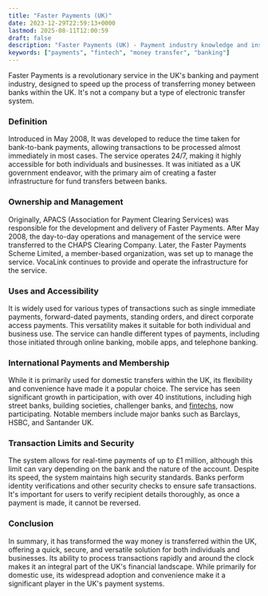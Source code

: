 ```yaml
---
title: "Faster Payments (UK)"
date: 2023-12-29T22:59:13+0000
lastmod: 2025-08-11T12:00:59
draft: false
description: "Faster Payments (UK) - Payment industry knowledge and insights"
keywords: ["payments", "fintech", "money transfer", "banking"]
---
```


Faster Payments is a revolutionary service in the UK's banking and payment industry, designed to speed up the process of transferring money between banks within the UK. It's not a company but a type of electronic transfer system.

### Definition

Introduced in May 2008, It was developed to reduce the time taken for bank-to-bank payments, allowing transactions to be processed almost immediately in most cases. The service operates 24/7, making it highly accessible for both individuals and businesses. It was initiated as a UK government endeavor, with the primary aim of creating a faster infrastructure for fund transfers between banks.

### Ownership and Management

Originally, APACS (Association for Payment Clearing Services) was responsible for the development and delivery of Faster Payments. After May 2008, the day-to-day operations and management of the service were transferred to the CHAPS Clearing Company. Later, the Faster Payments Scheme Limited, a member-based organization, was set up to manage the service. VocaLink continues to provide and operate the infrastructure for the service.

### Uses and Accessibility

It is widely used for various types of transactions such as single immediate payments, forward-dated payments, standing orders, and direct corporate access payments. This versatility makes it suitable for both individual and business use. The service can handle different types of payments, including those initiated through online banking, mobile apps, and telephone banking.

### International Payments and Membership

While it is primarily used for domestic transfers within the UK, its flexibility and convenience have made it a popular choice. The service has seen significant growth in participation, with over 40 institutions, including high street banks, building societies, challenger banks, and [fintechs](https://faisalkhanllc.xyz/resources/payments-wiki/f/fintech/), now participating. Notable members include major banks such as Barclays, HSBC, and Santander UK.

### Transaction Limits and Security 

The system allows for real-time payments of up to £1 million, although this limit can vary depending on the bank and the nature of the account. Despite its speed, the system maintains high security standards. Banks perform identity verifications and other security checks to ensure safe transactions. It's important for users to verify recipient details thoroughly, as once a payment is made, it cannot be reversed.

### Conclusion

In summary, it has transformed the way money is transferred within the UK, offering a quick, secure, and versatile solution for both individuals and businesses. Its ability to process transactions rapidly and around the clock makes it an integral part of the UK's financial landscape. While primarily for domestic use, its widespread adoption and convenience make it a significant player in the UK's payment systems.